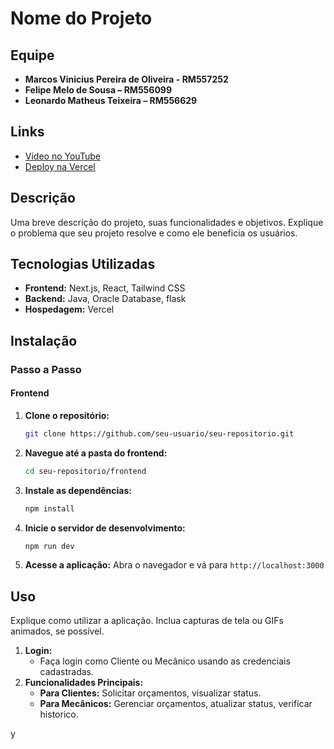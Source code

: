 # Nome do Projeto

## Equipe
- **Marcos Vinicius Pereira de Oliveira - RM557252**
- **Felipe Melo de Sousa – RM556099**
- **Leonardo Matheus Teixeira – RM556629**

## Links
- [Vídeo no YouTube](https://youtu.be/8hlv0Os2xzE)
- [Deploy na Vercel](https://vercel.com/seu-link-aqui)

## Descrição
Uma breve descrição do projeto, suas funcionalidades e objetivos. Explique o problema que seu projeto resolve e como ele beneficia os usuários.

## Tecnologias Utilizadas
- **Frontend:** Next.js, React, Tailwind CSS
- **Backend:** Java, Oracle Database, flask
- **Hospedagem:** Vercel

## Instalação


### Passo a Passo

#### Frontend
1. **Clone o repositório:**
    ```bash
    git clone https://github.com/seu-usuario/seu-repositorio.git
    ```
2. **Navegue até a pasta do frontend:**
    ```bash
    cd seu-repositorio/frontend
    ```
3. **Instale as dependências:**
    ```bash
    npm install
    ```
4. **Inicie o servidor de desenvolvimento:**
    ```bash
    npm run dev
    ```
5. **Acesse a aplicação:**
    Abra o navegador e vá para `http://localhost:3000`

## Uso
Explique como utilizar a aplicação. Inclua capturas de tela ou GIFs animados, se possível.

1. **Login:**
   - Faça login como Cliente ou Mecânico usando as credenciais cadastradas.
2. **Funcionalidades Principais:**
   - **Para Clientes:** Solicitar orçamentos, visualizar status.
   - **Para Mecânicos:** Gerenciar orçamentos, atualizar status, verificar historico.

y
